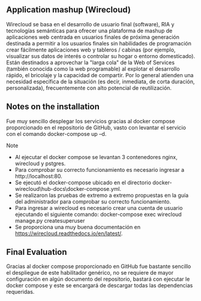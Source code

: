 ## Application mashup (Wirecloud)
Wirecloud se basa en el desarrollo de usuario final (software), RIA y tecnologías semánticas para ofrecer una plataforma de mashup de aplicaciones web centrada en usuarios finales de próxima generación destinada a permitir a los usuarios finales sin habilidades de programación crear fácilmente aplicaciones web y tableros / cabinas (por ejemplo, visualizar sus datos de interés o controlar su hogar o entorno domesticado).
Están destinados a aprovechar la "larga cola" de la Web of Services (también conocida como la web programable) al explotar el desarrollo rápido, el bricolaje y la capacidad de compartir. Por lo general atienden una necesidad específica de la situación (es decir, inmediata, de corta duración, personalizada), frecuentemente con alto potencial de reutilización.

## Notes on the installation
Fue muy sencillo desplegar los servicios gracias al docker compose proporcionado en el repositorio de GitHub, vasto con levantar el servicio con el comando docker-compose up –d. 

Note
-	Al ejecutar el docker compose se levantan 3 contenedores nginx, wirecloud y pstgres.
-	Para comprobar su correcto funcionamiento es necesario ingresar a  http://localhost:80. 
-	Se ejecutó el docker-compose ubicado en el directorio docker-wirecloud\hub-docs\docker-compose.yml. 
-	Se realizaron las pruebas de extremo a extremo propuestas en la guía del administrador para comprobar su correcto funcionamiento.
-	Para ingresar a wirecloud es necesario crear una cuenta de usuario ejecutando el siguiente comando:
docker-compose exec wirecloud manage.py createsuperuser
-	Se proporciona una muy buena documentación en https://wirecloud.readthedocs.io/en/latest/.
 
## Final Evaluation
Gracias al docker compose proporcionado en GitHub fue bastante sencillo el despliegue de este habilitador genérico, no se requiere de mayor configuración en algún documento del repositorio, bastará con ejecutar le docker compose y este se encargará de descargar todas las dependencias requeridas.

